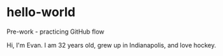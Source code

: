 # hello-world
Pre-work - practicing GitHub flow

Hi, I'm Evan. I am 32 years old, grew up in Indianapolis, and love hockey.
